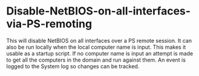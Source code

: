 # Disable-NetBIOS-on-all-interfaces-via-PS-remoting

This will disable NetBIOS on all interfaces over a PS remote session.  It can also be run locally when the local computer name is input.  This makes it usable as a startup script.  If no computer name is input an attempt is made to get all the computers in the domain and run against them.  An event is logged to the System log so changes can be tracked.
